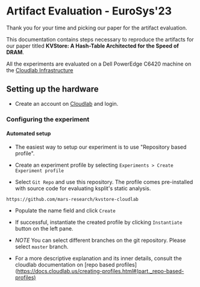 # Artifact Evaluation - EuroSys'23

Thank you for your time and picking our paper for the artifact evaluation.

This documentation contains steps necessary to reproduce the artifacts for our
paper titled **KVStore: A Hash-Table Architected for the Speed of DRAM**.

All the experiments are evaluated on a Dell PowerEdge C6420 machine on the
[Cloudlab Infrastructure](https://www.clemson.cloudlab.us/portal/show-nodetype.php?type=c6420)

## Setting up the hardware

* Create an account on [Cloudlab](https://www.cloudlab.us/) and login.

### Configuring the experiment

#### Automated setup
* The easiest way to setup our experiment is to use "Repository based profile".

* Create an experiment profile by selecting
  `Experiments > Create Experiment profile`

* Select `Git Repo` and use this repository. The profile comes pre-installed
  with source code for evaluating ksplit's static analysis.
```
https://github.com/mars-research/kvstore-cloudlab
```
* Populate the name field and click `Create`

* If successful, instantiate the created profile by clicking `Instantiate`
  button on the left pane.

* *NOTE* You can select different branches on the git repository. Please select
  `master` branch.

* For a more descriptive explanation and its inner details, consult the
  cloudlab documentation on [repo based profiles](https://docs.cloudlab.us/creating-profiles.html#(part._repo-based-profiles)

